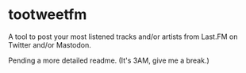# tootweetfm
A tool to post your most listened tracks and/or artists from Last.FM on Twitter and/or Mastodon.
  
Pending a more detailed readme. (It's 3AM, give me a break.)
